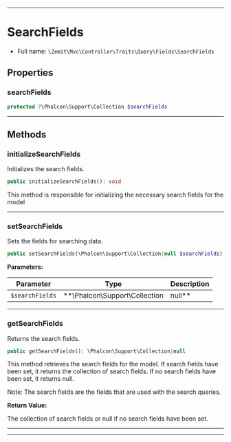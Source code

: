 ***

# SearchFields





* Full name: `\Zemit\Mvc\Controller\Traits\Query\Fields\SearchFields`



## Properties


### searchFields



```php
protected ?\Phalcon\Support\Collection $searchFields
```






***

## Methods


### initializeSearchFields

Initializes the search fields.

```php
public initializeSearchFields(): void
```

This method is responsible for initializing the necessary search fields for the model










***

### setSearchFields

Sets the fields for searching data.

```php
public setSearchFields(\Phalcon\Support\Collection|null $searchFields): void
```








**Parameters:**

| Parameter | Type | Description |
|-----------|------|-------------|
| `$searchFields` | **\Phalcon\Support\Collection|null** | The array of search fields.<br />Pass null to allow searching all fields. |





***

### getSearchFields

Returns the search fields.

```php
public getSearchFields(): \Phalcon\Support\Collection|null
```

This method retrieves the search fields for the model.
If search fields have been set, it returns the collection of search fields.
If no search fields have been set, it returns null.

Note: The search fields are the fields that are used with the search queries.







**Return Value:**

The collection of search fields or null if no search fields have been set.




***

***

